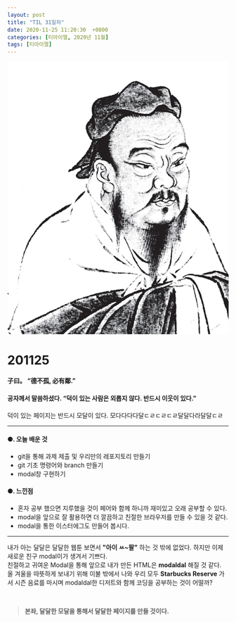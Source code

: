 ```yaml
---
layout: post
title: "TIL 31일차"
date: 2020-11-25 11:20:30  +0800
categories: [티아이엘, 2020년 11월]
tags: [티아이엘]
---
```


![image](/assets/img/sample/avatar.jpg)

# **201125**

#### **子曰。 “德不孤, 必有鄰.”**

#### **공자께서 말씀하셨다. “덕이 있는 사람은 외롭지 않다. 반드시 이웃이 있다.”**

덕이 있는 페이지는 반드시 모달이 있다. 모다다다다달ㄷㄹㄷㄹㄷㄹ달달다라달달ㄷㄹ

---

#### **⚈. 오늘 배운 것**

- git을 통해 과제 제출 및 우리만의 레포지토리 만들기
- git 기초 명령어와 branch 만들기
- modal창 구현하기

#### **⚈. 느낀점**

- 혼자 공부 했으면 지루했을 것이 페어와 함께 하니까 재미있고 오래 공부할 수 있다.
- modal을 앞으로 잘 활용하면 더 깔끔하고 친절한 브라우저를 만들 수 있을 것 같다.
- modal을 통한 이스터에그도 만들어 봅시다.

---

내가 아는 달달은 달달한 웹툰 보면서 **"아이 ㅆ~팔"** 하는 것 밖에 없었다. 하지만 이제 새로운 친구 modal이가 생겨서 기쁘다.  
친절하고 귀여운 Modal을 통해 앞으로 내가 만든 HTML은 **modaldal** 해질 것 같다.  
올 겨울을 따뜻하게 보내기 위해 이불 밖에서 나와 우리 모두 **Starbucks Reserve** 가서 시즌 음료를 마시며 modaldal한 디저트와 함께 코딩을 공부하는 것이 어떨까?

<br>

> **본좌, 달달한 모달을 통해서 달달한 페이지를 만들 것이다.**
